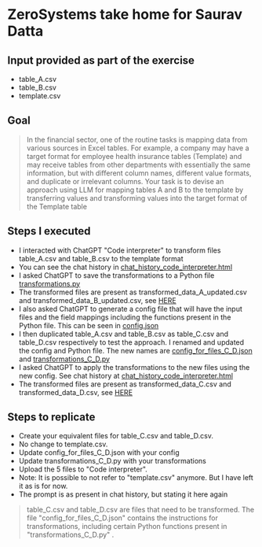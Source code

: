 # ZeroSystems take home for Saurav Datta

## Input provided as part of the exercise
- table_A.csv
- table_B.csv
- template.csv

## Goal
> In the financial sector, one of the routine tasks is mapping data from various sources in Excel tables. 
> For example, a company may have a target format for employee health insurance tables (Template) and may receive tables from other departments with essentially the same information, but with different column names, different value formats, and duplicate or irrelevant columns.
>Your task is to devise an approach using LLM for mapping tables A and B to the template by transferring values and transforming values into the target format of the Template table 

## Steps I executed
- I interacted with ChatGPT "Code interpreter" to transform files table_A.csv and table_B.csv to the template format
- You can see the chat history in [chat_history_code_interpreter.html](https://htmlpreview.github.io/?https://github.com/saurav-datta/zs-take-home/tree/main/script_chat_prompts/chat_history_code_interpreter.html)
- I asked ChatGPT to save the transformations to a Python file [transformations.py](https://github.com/saurav-datta/zs-take-home/blob/main/data_output/transformations.py) 
- The transformed files are present as transformed_data_A_updated.csv and transformed_data_B_updated.csv, see [HERE](https://github.com/saurav-datta/zs-take-home/tree/main/data_output)
- I also asked ChatGPT to generate a config file that will have the input files and the field mappings including the functions present in the Python file. This can be seen in [config.json](https://github.com/saurav-datta/zs-take-home/blob/main/data_output/config.json)
- I then duplicated table_A.csv and table_B.csv as table_C.csv and table_D.csv respectively to test the approach. I renamed and updated the config and Python file. The new names are [config_for_files_C_D.json](https://github.com/saurav-datta/zs-take-home/blob/main/data_input/config_for_files_C_D.json) and [transformations_C_D.py](https://github.com/saurav-datta/zs-take-home/blob/main/data_input/transformations_C_D.py)
- I asked ChatGPT to apply the transformations to the new files using the new config. See chat history at  [chat_history_code_interpreter.html](https://htmlpreview.github.io/?https://github.com/saurav-datta/zs-take-home/tree/main/script_chat_prompts/chat_history_code_interpreter.html)
- The transformed files are present as transformed_data_C.csv and transformed_data_D.csv, see [HERE](https://github.com/saurav-datta/zs-take-home/tree/main/data_output)

## Steps to replicate
- Create your equivalent files for table_C.csv and table_D.csv. 
- No change to template.csv. 
- Update config_for_files_C_D.json with your config
- Update transformations_C_D.py with your transformations
- Upload the 5 files to "Code interpreter". 
- Note: It is possible to not  refer to "template.csv" anymore. But I have left it as is for now.
- The prompt is as present in chat history, but stating it here again
>table_C.csv and table_D.csv are  files that need to be transformed. The file "config_for_files_C_D.json" contains the 
>instructions for transformations, including certain Python functions present in  "transformations_C_D.py" . 

